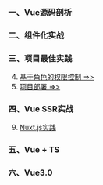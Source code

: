 ### 一、Vue源码剖析

### 二、组件化实战

### 三、项目最佳实践
4. [基于角色的权限控制 =>>](./PracticePermission.md)
13. [项目部署 =>>](./Deploy.md)

### 四、Vue SSR实战
9. [Nuxt.js实践](./Nuxt.md)

### 五、Vue + TS

### 六、Vue3.0
